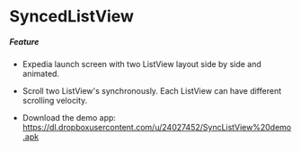 SyncedListView
==============

##### Feature

* Expedia launch screen with two ListView layout side by side and animated.

* Scroll two ListView's synchronously. Each ListView can have different scrolling velocity.

* Download the demo app: https://dl.dropboxusercontent.com/u/24027452/SyncListView%20demo.apk
